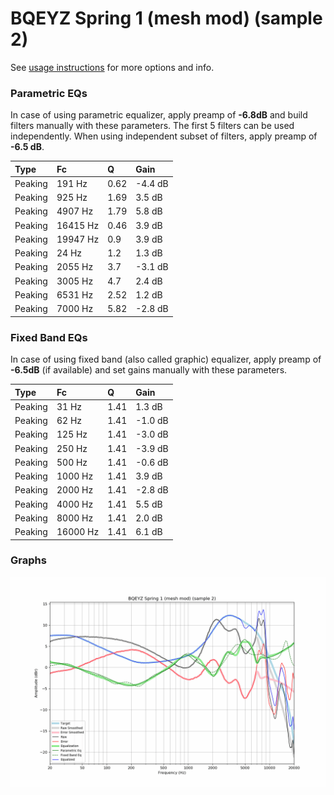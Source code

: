 # BQEYZ Spring 1 (mesh mod) (sample 2)
See [usage instructions](https://github.com/jaakkopasanen/AutoEq#usage) for more options and info.

### Parametric EQs
In case of using parametric equalizer, apply preamp of **-6.8dB** and build filters manually
with these parameters. The first 5 filters can be used independently.
When using independent subset of filters, apply preamp of **-6.5 dB**.

| Type    | Fc       |    Q | Gain    |
|:--------|:---------|:-----|:--------|
| Peaking | 191 Hz   | 0.62 | -4.4 dB |
| Peaking | 925 Hz   | 1.69 | 3.5 dB  |
| Peaking | 4907 Hz  | 1.79 | 5.8 dB  |
| Peaking | 16415 Hz | 0.46 | 3.9 dB  |
| Peaking | 19947 Hz | 0.9  | 3.9 dB  |
| Peaking | 24 Hz    | 1.2  | 1.3 dB  |
| Peaking | 2055 Hz  | 3.7  | -3.1 dB |
| Peaking | 3005 Hz  | 4.7  | 2.4 dB  |
| Peaking | 6531 Hz  | 2.52 | 1.2 dB  |
| Peaking | 7000 Hz  | 5.82 | -2.8 dB |

### Fixed Band EQs
In case of using fixed band (also called graphic) equalizer, apply preamp of **-6.5dB**
(if available) and set gains manually with these parameters.

| Type    | Fc       |    Q | Gain    |
|:--------|:---------|:-----|:--------|
| Peaking | 31 Hz    | 1.41 | 1.3 dB  |
| Peaking | 62 Hz    | 1.41 | -1.0 dB |
| Peaking | 125 Hz   | 1.41 | -3.0 dB |
| Peaking | 250 Hz   | 1.41 | -3.9 dB |
| Peaking | 500 Hz   | 1.41 | -0.6 dB |
| Peaking | 1000 Hz  | 1.41 | 3.9 dB  |
| Peaking | 2000 Hz  | 1.41 | -2.8 dB |
| Peaking | 4000 Hz  | 1.41 | 5.5 dB  |
| Peaking | 8000 Hz  | 1.41 | 2.0 dB  |
| Peaking | 16000 Hz | 1.41 | 6.1 dB  |

### Graphs
![](./BQEYZ%20Spring%201%20(mesh%20mod)%20(sample%202).png)